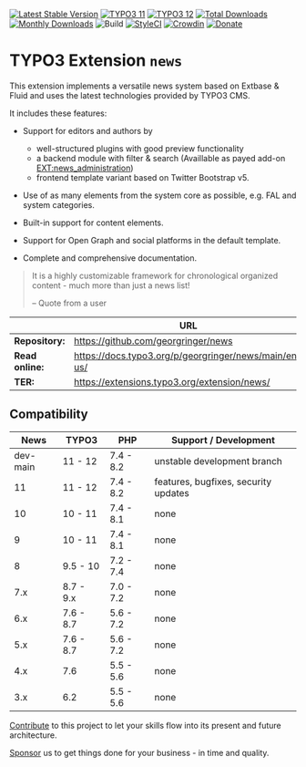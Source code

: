[![Latest Stable Version](https://poser.pugx.org/georgringer/news/v/stable)](https://extensions.typo3.org/extension/news/)
[![TYPO3 11](https://img.shields.io/badge/TYPO3-11-orange.svg)](https://get.typo3.org/version/11)
[![TYPO3 12](https://img.shields.io/badge/TYPO3-12-orange.svg)](https://get.typo3.org/version/12)
[![Total Downloads](https://poser.pugx.org/georgringer/news/d/total)](https://packagist.org/packages/georgringer/news)
[![Monthly Downloads](https://poser.pugx.org/georgringer/news/d/monthly)](https://packagist.org/packages/georgringer/news)
![Build](https://github.com/georgringer/news/actions/workflows/ci.yml/badge.svg)
[![StyleCI](https://styleci.io/repos/11733164/shield?branch=master)](https://styleci.io/repos/11733164/)
[![Crowdin](https://badges.crowdin.net/typo3-extension-news/localized.svg)](https://crowdin.com/project/typo3-extension-news)
[![Donate](https://img.shields.io/badge/Donate-PayPal-green.svg)](https://www.paypal.me/GeorgRinger/25)

# TYPO3 Extension `news`

This extension implements a versatile news system based on Extbase & Fluid and
uses the latest technologies provided by TYPO3 CMS.

It includes these features:

* Support for editors and authors by

   * well-structured plugins with good preview functionality
   * a backend module with filter & search (Availlable as payed add-on [EXT:news_administration](https://docs.typo3.org/p/georgringer/news/main/en-us/Addons/NewsAdministration/Index.html))
   * frontend template variant based on Twitter Bootstrap v5.

* Use of as many elements from the system core as possible, e.g. FAL and system
  categories.
* Built-in support for content elements.
* Support for Open Graph and social platforms in the default template.
* Complete and comprehensive documentation.

> It is a highly customizable framework for chronological organized content -
> much more than just a news list!
>
> – Quote from a user

|                  | URL                                                   |
|------------------|-------------------------------------------------------|
| **Repository:**  | https://github.com/georgringer/news                   |
| **Read online:** | https://docs.typo3.org/p/georgringer/news/main/en-us/ |
| **TER:**         | https://extensions.typo3.org/extension/news/          |

## Compatibility

| News     | TYPO3     | PHP       | Support / Development                |
|----------|-----------|-----------|--------------------------------------|
| dev-main | 11 - 12   | 7.4 - 8.2 | unstable development branch          |
| 11       | 11 - 12   | 7.4 - 8.2 | features, bugfixes, security updates |
| 10       | 10 - 11   | 7.4 - 8.1 | none                                 |
| 9        | 10 - 11   | 7.4 - 8.1 | none                                 |
| 8        | 9.5 - 10  | 7.2 - 7.4 | none                                 |
| 7.x      | 8.7 - 9.x | 7.0 - 7.2 | none                                 |
| 6.x      | 7.6 - 8.7 | 5.6 - 7.2 | none                                 |
| 5.x      | 7.6 - 8.7 | 5.6 - 7.2 | none                                 |
| 4.x      | 7.6       | 5.5 - 5.6 | none                                 |
| 3.x      | 6.2       | 5.5 - 5.6 | none                                 |

[Contribute](https://docs.typo3.org/p/georgringer/news/main/en-us/Introduction/Contribution/Index.html)
to this project to let your skills flow into its present and future architecture.

[Sponsor](https://docs.typo3.org/p/georgringer/news/main/en-us/Introduction/Sponsoring/Index.html)
us to get things done for your business - in time and quality.
